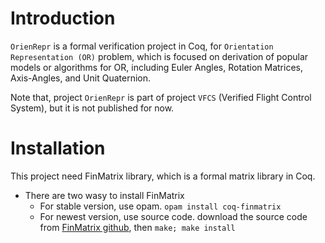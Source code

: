 # Introduction
`OrienRepr` is a formal verification project in Coq, for `Orientation Representation (OR)` problem, which is focused on derivation of popular models or algorithms for OR, including Euler Angles, Rotation Matrices, Axis-Angles, and Unit Quaternion.

Note that, project `OrienRepr` is part of project `VFCS` (Verified Flight Control System), but it is not published for now.


# Installation 
This project need FinMatrix library, which is a formal matrix library in Coq.
* There are two wasy to install FinMatrix
  * For stable version, use opam.
	`opam install coq-finmatrix`
  * For newest version, use source code.
	download the source code from [FinMatrix github](https://github.com/zhengpushi/FinMatrix), then
	`make; make install`
